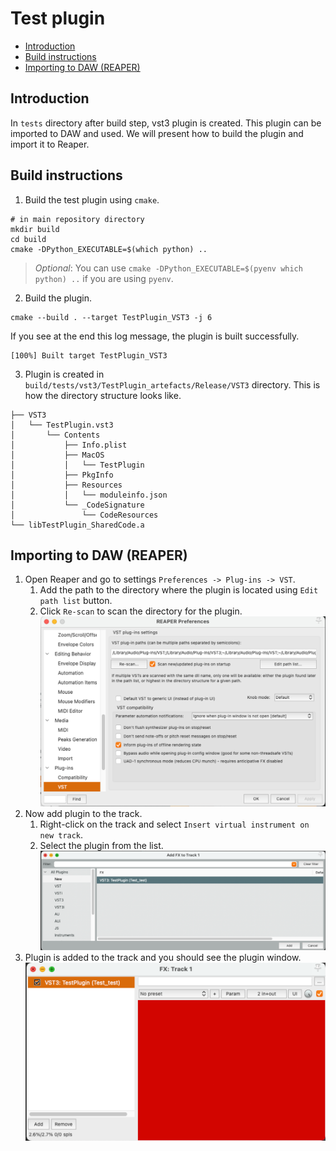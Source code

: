 # Test plugin

<!-- TOC -->

* [Introduction](#introduction)
* [Build instructions](#build-instructions)
* [Importing to DAW (REAPER)](#importing-to-daw-reaper)

<!-- TOC -->

## Introduction

In `tests` directory after build step, vst3 plugin is created. This plugin can be imported to DAW and used.
We will present how to build the plugin and import it to Reaper.

## Build instructions

1. Build the test plugin using `cmake`.

```shell
# in main repository directory
mkdir build
cd build
cmake -DPython_EXECUTABLE=$(which python) ..
```

> _Optional_: You can use `cmake -DPython_EXECUTABLE=$(pyenv which python) ..` if you are using `pyenv`.

2. Build the plugin.

```shell
cmake --build . --target TestPlugin_VST3 -j 6
```
If you see at the end this log message, the plugin is built successfully.
```shell
[100%] Built target TestPlugin_VST3
```

3. Plugin is created in `build/tests/vst3/TestPlugin_artefacts/Release/VST3` directory.
This is how the directory structure looks like.
```
├── VST3
│   └── TestPlugin.vst3
│       └── Contents
│           ├── Info.plist
│           ├── MacOS
│           │   └── TestPlugin
│           ├── PkgInfo
│           ├── Resources
│           │   └── moduleinfo.json
│           └── _CodeSignature
│               └── CodeResources
└── libTestPlugin_SharedCode.a
```

## Importing to DAW (REAPER)

1. Open Reaper and go to settings `Preferences -> Plug-ins -> VST`.
    1. Add the path to the directory where the plugin is located using `Edit path list` button.
    2. Click `Re-scan` to scan the directory for the plugin.
       ![import vst to reaper](../images/reaper-import-vst.png)
2. Now add plugin to the track.
    1. Right-click on the track and select `Insert virtual instrument on new track`.
    2. Select the plugin from the list.
       ![add plugin to track](../images/reaper-add-plugin-to-track.png)
3. Plugin is added to the track and you should see the plugin window.
   ![plugin added to track](../images/reaper-plugin-image.png)
